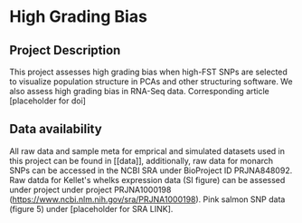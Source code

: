 # High Grading Bias 
## Project Description
This project assesses high grading bias when high-FST SNPs are selected to visualize population structure in PCAs and other structuring software. We also assess high grading bias in RNA-Seq data. 
Corresponding article [placeholder for doi]

## Data availability   
All raw data and sample meta for emprical and simulated datasets used in this project can be found in [[data]], additionally, raw data for monarch SNPs can be accessed in the NCBI SRA under BioProject ID PRJNA848092. Raw datda for Kellet's whelks expression data (SI figure) can be assessed under project under project PRJNA1000198 (https://www.ncbi.nlm.nih.gov/sra/PRJNA1000198). Pink salmon SNP data (figure 5) under [placeholder for SRA LINK].
